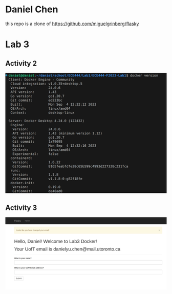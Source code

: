 # Daniel Chen
this repo is a clone of https://github.com/miguelgrinberg/flasky

# Lab 3

## Activity 2
![image](screenshots/lab3_activity2.png)

## Activity 3
![image](screenshots/lab3_activity3.png)